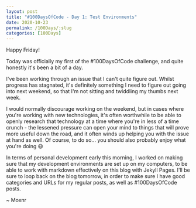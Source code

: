 ```yaml
---
layout: post
title: "#100DaysOfCode - Day 1: Test Environments"
date: 2020-10-23
permalink: /100Days/:slug
categories: [100Days]
---
```

Happy Friday!

Today was officially my first of the #100DaysOfCode challenge, and quite honestly it's been a bit of a day.

I've been working through an issue that I can't quite figure out. Whilst progress has stagnated, it's definitely something I need to figure out going into next weekend, so that I'm not sitting and twiddling my thumbs next week.

I would normally discourage working on the weekend, but in cases where you're working with new technologies, it's often worthwhile to be able to openly research that technology at a time where you're in less of a time crunch - the lessened pressure can open your mind to things that will prove more useful down the road, and it often winds up helping you with the issue at hand as well. Of course, to do so... you should also probably enjoy what you're doing :smiley:

In terms of personal development early this morning, I worked on making sure that my development environments are set up on my computers, to be able to work with markdown effectively on this blog with Jekyll Pages. I'll be sure to loop back on the blog tomorrow, in order to make sure I have good categories and URLs for my regular posts, as well as #100DaysOfCode posts.

~ Moxnr
